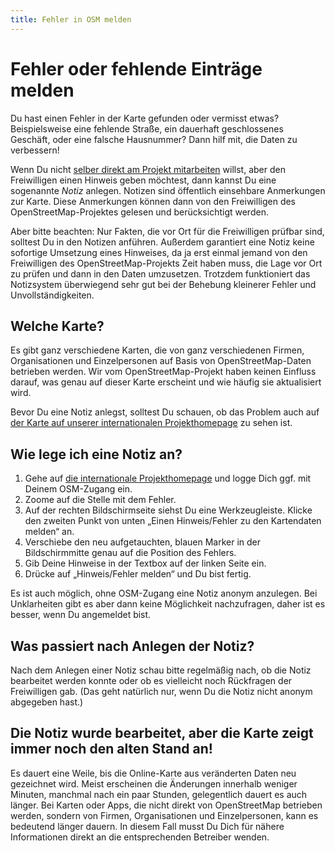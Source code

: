 ```yaml
---
title: Fehler in OSM melden
---
```


# Fehler oder fehlende Einträge melden

Du hast einen Fehler in der Karte gefunden oder vermisst etwas? Beispielsweise
eine fehlende Straße, ein dauerhaft geschlossenes Geschäft, oder eine falsche
Hausnummer? Dann hilf mit, die Daten zu verbessern!

Wenn Du nicht [selber direkt am Projekt mitarbeiten](/beitragen/) willst, aber
den Freiwilligen einen Hinweis geben möchtest, dann kannst Du eine sogenannte
*Notiz* anlegen. Notizen sind öffentlich einsehbare Anmerkungen zur Karte.
Diese Anmerkungen können dann von den Freiwilligen des OpenStreetMap-Projektes
gelesen und berücksichtigt werden.

Aber bitte beachten: Nur Fakten, die vor Ort für die Freiwilligen prüfbar sind,
solltest Du in den Notizen anführen. Außerdem garantiert eine Notiz keine
sofortige Umsetzung eines Hinweises, da ja erst einmal jemand von den
Freiwilligen des OpenStreetMap-Projekts Zeit haben muss, die Lage vor Ort zu
prüfen und dann in den Daten umzusetzen. Trotzdem funktioniert das Notizsystem
überwiegend sehr gut bei der Behebung kleinerer Fehler und Unvollständigkeiten.

## Welche Karte?

Es gibt ganz verschiedene Karten, die von ganz verschiedenen Firmen,
Organisationen und Einzelpersonen auf Basis von OpenStreetMap-Daten betrieben
werden. Wir vom OpenStreetMap-Projekt haben keinen Einfluss darauf, was genau
auf dieser Karte erscheint und wie häufig sie aktualisiert wird.

Bevor Du eine Notiz anlegst, solltest Du schauen, ob das Problem auch auf [der
Karte auf unserer internationalen
Projekthomepage](https://www.openstreetmap.org/) zu sehen ist.

## Wie lege ich eine Notiz an?

1. Gehe auf [die internationale Projekthomepage](https://www.openstreetmap.org/) und logge Dich ggf. mit Deinem OSM-Zugang ein.
2. Zoome auf die Stelle mit dem Fehler.
3. Auf der rechten Bildschirmseite siehst Du eine Werkzeugleiste. Klicke den zweiten Punkt von unten „Einen Hinweis/Fehler zu den Kartendaten melden“ an.
4. Verschiebe den neu aufgetauchten, blauen Marker in der Bildschirmmitte genau auf die Position des Fehlers.
5. Gib Deine Hinweise in der Textbox auf der linken Seite ein.
6. Drücke auf „Hinweis/Fehler melden“ und Du bist fertig.

Es ist auch möglich, ohne OSM-Zugang eine Notiz anonym anzulegen. Bei
Unklarheiten gibt es aber dann keine Möglichkeit nachzufragen, daher ist es
besser, wenn Du angemeldet bist.

## Was passiert nach Anlegen der Notiz?

Nach dem Anlegen einer Notiz schau bitte regelmäßig nach, ob die Notiz
bearbeitet werden konnte oder ob es vielleicht noch Rückfragen der Freiwilligen
gab. (Das geht natürlich nur, wenn Du die Notiz nicht anonym abgegeben hast.)

## Die Notiz wurde bearbeitet, aber die Karte zeigt immer noch den alten Stand an!

Es dauert eine Weile, bis die Online-Karte aus veränderten Daten neu gezeichnet
wird. Meist erscheinen die Änderungen innerhalb weniger Minuten, manchmal nach ein
paar Stunden, gelegentlich dauert es auch länger. Bei Karten oder Apps, die nicht direkt
von OpenStreetMap betrieben werden, sondern von Firmen, Organisationen und
Einzelpersonen, kann es bedeutend länger dauern. In diesem Fall musst Du Dich
für nähere Informationen direkt an die entsprechenden Betreiber wenden.

